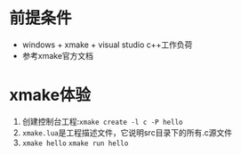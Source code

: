 # 前提条件
- windows + xmake + visual studio c++工作负荷
- 参考xmake官方文档
# xmake体验
1. 创建控制台工程:`xmake create -l c -P hello`
2. `xmake.lua`是工程描述文件，它说明src目录下的所有.c源文件 
3. `xmake hello` `xmake run hello`
